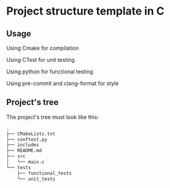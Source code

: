 # Project structure template in C

## Usage
Using Cmake for compilation

Using CTest for unit testing

Using python for functional testing

Using pre-commit and clang-format for style

## Project's tree
The project's tree must look like this:
```bash
.
├── CMakeLists.txt
├── conftest.py
├── includes
├── README.md
├── src
│   └── main.c
└── tests
    ├── functional_tests    
    └── unit_tests
```
